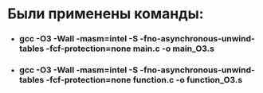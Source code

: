 # Были применены команды:

* ### gcc -O3 -Wall -masm=intel -S -fno-asynchronous-unwind-tables -fcf-protection=none main.c -o main_O3.s
* ### gcc -O3 -Wall -masm=intel -S -fno-asynchronous-unwind-tables -fcf-protection=none function.c -o function_O3.s
